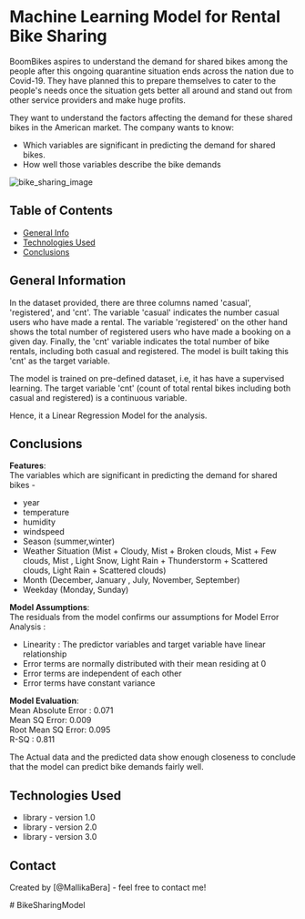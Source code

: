 # Machine Learning Model for Rental Bike Sharing 
BoomBikes aspires to understand the demand for shared bikes among the people after this ongoing quarantine situation ends across the nation due to Covid-19. They have planned this to prepare themselves to cater to the people's needs once the situation gets better all around and stand out from other service providers and make huge profits.

They want to understand the factors affecting the demand for these shared bikes in the American market. The company wants to know:

- Which variables are significant in predicting the demand for shared bikes.
- How well those variables describe the bike demands

![bike_sharing_image](https://github.com/user-attachments/assets/90a29b7f-77b0-4078-95cc-8e93ec5e6fd6)

## Table of Contents
* [General Info](#general-information)
* [Technologies Used](#technologies-used)
* [Conclusions](#conclusions)
<!-- You can include any other section that is pertinent to your problem -->

## General Information
In the dataset provided, there are three columns named 'casual', 'registered', and 'cnt'. The variable 'casual' indicates the number casual users who have made a rental. The variable 'registered' on the other hand shows the total number of registered users who have made a booking on a given day. Finally, the 'cnt' variable indicates the total number of bike rentals, including both casual and registered. The model is built taking this 'cnt' as the target variable.

The model is trained on pre-defined dataset, i.e, it has have a supervised learning.
The target variable 'cnt' (count of total rental bikes including both casual and registered) is a continuous variable. 

Hence, it a Linear Regression Model for the analysis.

<!-- You don't have to answer all the questions - just the ones relevant to your project. -->

## Conclusions
**Features**:     
The variables which are significant in predicting the demand for shared bikes - 
- year 
- temperature
- humidity
- windspeed
- Season (summer,winter)
- Weather Situation (Mist + Cloudy, Mist + Broken clouds, Mist + Few clouds, Mist , Light Snow, Light Rain + Thunderstorm + Scattered clouds, Light Rain + Scattered clouds)
- Month (December, January , July, November, September)
- Weekday (Monday, Sunday)      

**Model Assumptions**:    
The residuals from the model confirms our assumptions for Model Error Analysis : 
- Linearity : The predictor variables and target variable have linear relationship
- Error terms are normally distributed with their mean residing at 0
- Error terms are independent of each other
- Error terms have constant variance

**Model Evaluation**:            
Mean Absolute Error : 0.071       
Mean SQ Error: 0.009        
Root Mean SQ Error: 0.095      
R-SQ : 0.811

The Actual data and the predicted data show enough closeness to conclude that the model can predict bike demands fairly well.

<!-- You don't have to answer all the questions - just the ones relevant to your project. -->


## Technologies Used
- library - version 1.0
- library - version 2.0
- library - version 3.0

<!-- As the libraries versions keep on changing, it is recommended to mention the version of library used in this project -->

## Contact
Created by [@MallikaBera] - feel free to contact me!


<!-- Optional -->
<!-- ## License -->
<!-- This project is open source and available under the [... License](). -->

<!-- You don't have to include all sections - just the one's relevant to your project --># BikeSharingModel
